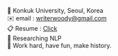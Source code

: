 🏫 Konkuk University, Seoul, Korea  
✉️ email : writerwoody@gmail.com  
📋 Resume : [Click](https://10kH.github.io)   
🌱 Researching NLP             
🌟 Work hard, have fun, make history.

